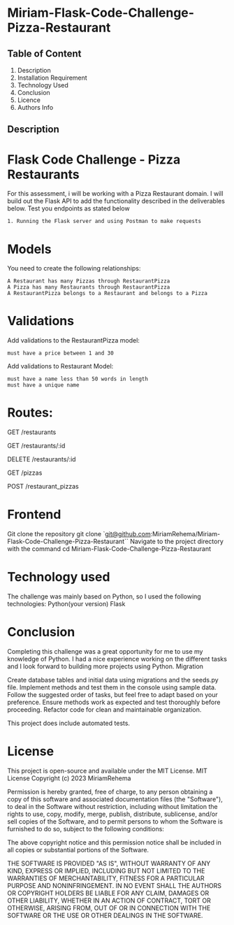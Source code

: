 # Miriam-Flask-Code-Challenge-Pizza-Restaurant

## Table of Content
1. Description 
2. Installation Requirement
3. Technology Used 
4. Conclusion 
5. Licence 
6. Authors Info

## Description

#  Flask Code Challenge - Pizza Restaurants

For this assessment, i will be working with a Pizza Restaurant domain.
I will build out the Flask API to add the functionality described in the deliverables below.
Test you endpoints as stated below

    1. Running the Flask server and using Postman to make requests

# Models
You need to create the following relationships:

    A Restaurant has many Pizzas through RestaurantPizza
    A Pizza has many Restaurants through RestaurantPizza
    A RestaurantPizza belongs to a Restaurant and belongs to a Pizza

# Validations
Add validations to the RestaurantPizza model:

    must have a price between 1 and 30

Add validations to Restaurant Model:

    must have a name less than 50 words in length
    must have a unique name

# Routes:
GET /restaurants

GET /restaurants/:id

DELETE /restaurants/:id

GET /pizzas

POST /restaurant_pizzas


# Frontend

Git clone the repository git clone `git@github.com:MiriamRehema/Miriam-Flask-Code-Challenge-Pizza-Restaurant``
Navigate to the project directory with the command cd Miriam-Flask-Code-Challenge-Pizza-Restaurant

# Technology used

The challenge was mainly based on Python, so I used the following technologies:
Python(your version)
Flask

# Conclusion

Completing this challenge was a great opportunity for me to use my knowledge of Python. I had a nice experience working on the different tasks and I look forward to building more projects using Python.
Migration



Create database tables and initial data using migrations and the seeds.py file. Implement methods and test them in the console using sample data. Follow the suggested order of tasks, but feel free to adapt based on your preference. Ensure methods work as expected and test thoroughly before proceeding. Refactor code for clean and maintainable organization.

This project does include automated tests.

# License

This project is open-source and available under the MIT License. MIT License Copyright (c) 2023 MiriamRehema

Permission is hereby granted, free of charge, to any person obtaining a copy of this software and associated documentation files (the "Software"), to deal in the Software without restriction, including without limitation the rights to use, copy, modify, merge, publish, distribute, sublicense, and/or sell copies of the Software, and to permit persons to whom the Software is furnished to do so, subject to the following conditions:

The above copyright notice and this permission notice shall be included in all copies or substantial portions of the Software.

THE SOFTWARE IS PROVIDED "AS IS", WITHOUT WARRANTY OF ANY KIND, EXPRESS OR IMPLIED, INCLUDING BUT NOT LIMITED TO THE WARRANTIES OF MERCHANTABILITY, FITNESS FOR A PARTICULAR PURPOSE AND NONINFRINGEMENT. IN NO EVENT SHALL THE AUTHORS OR COPYRIGHT HOLDERS BE LIABLE FOR ANY CLAIM, DAMAGES OR OTHER LIABILITY, WHETHER IN AN ACTION OF CONTRACT, TORT OR OTHERWISE, ARISING FROM, OUT OF OR IN CONNECTION WITH THE SOFTWARE OR THE USE OR OTHER DEALINGS IN THE SOFTWARE.